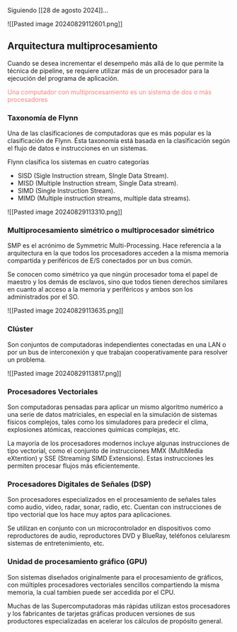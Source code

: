 Siguiendo [[28 de agosto 2024]]... 

![[Pasted image 20240829112601.png]]

## Arquitectura multiprocesamiento
Cuando se desea incrementar el desempeño  más allá de lo que permite la técnica de pipeline, se requiere utilizar más de un procesador para la ejecución del programa de aplicación.

<span style="color:#F88379">Una computador con multiprocesamiento es un sistema de dos o más procesadores</span>

### Taxonomía de Flynn
Una de las clasificaciones de computadoras que es más popular es la clasificación de Flynn. Ésta taxonomía está basada en la clasificación según el flujo de datos e instrucciones en un sistemas.

Flynn clasifica los sistemas en cuatro categorías
- SISD (Sigle Instruction stream, SIngle Data Stream).
- MISD (Multiple Instruction stream, Single Data stream).
- SIMD (Single Instruction Stream).
- MIMD (Multiple instruction streams, multiple data streams).

![[Pasted image 20240829113310.png]]

### Multiprocesamiento simétrico o multiprocesador simétrico
SMP es el acrónimo de Symmetric Multi-Processing. Hace referencia a la arquitectura en la que todos los procesadores acceden a la misma memoria compartida y periféricos de E/S conectados por un bus común.

Se conocen como simétrico ya que ningún procesador toma el papel de maestro y los demás de esclavos, sino que todos tienen derechos similares en cuanto al acceso a la memoria y periféricos y ambos son los administrados por el SO.

![[Pasted image 20240829113635.png]]

### Clúster
Son conjuntos de computadoras independientes conectadas en una LAN o por un bus de interconexión y que trabajan cooperativamente para resolver un problema.

![[Pasted image 20240829113817.png]]

### Procesadores Vectoriales
Son computadoras pensadas para aplicar un mismo algoritmo numérico a una serie de datos matriciales, en especial en la simulación de sistemas físicos complejos, tales como los simuladores para predecir el clima, explosiones atómicas, reacciones químicas complejas, etc.

La mayoría de los procesadores modernos incluye algunas instrucciones de tipo vectorial, como el conjunto de instrucciones MMX (MultiMedia eXtention) y SSE (Streaming SIMD Extensions). Estas instrucciones les permiten procesar flujos más eficientemente.

### Procesadores Digitales de Señales (DSP)
Son procesadores especializados en el procesamiento de señales tales como audio, video, radar, sonar, radio, etc. Cuentan con instrucciones de tipo vectorial que los hace muy aptos para aplicaciones.

Se utilizan en conjunto con un microcontrolador en dispositivos como reproductores de audio, reproductores DVD y BlueRay, teléfonos celularesm sistemas de entretenimiento, etc.

### Unidad de procesamiento gráfico (GPU)
Son sistemas diseñados originalmente para el procesamiento de gráficos, con múltiples procesadores vectoriales sencillos compartiendo la misma memoria, la cual tambien puede ser accedida por el CPU.

Muchas de las Supercomputadoras más rápidas utilizan estos procesadores y los fabricantes de tarjetas gráficas producen versiones de sus productores especializadas en acelerar los cálculos de propósito general.
